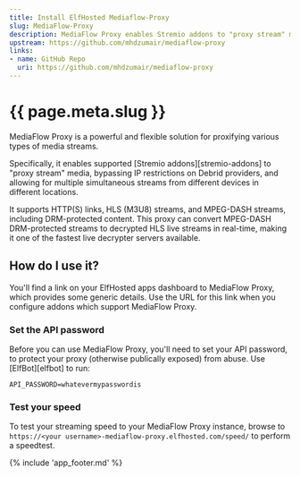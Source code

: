 ```yaml
---
title: Install ElfHosted Mediaflow-Proxy
slug: MediaFlow-Proxy
description: MediaFlow Proxy enables Stremio addons to "proxy stream" media, bypassing IP restrictions on Debrid providers, and allowing for multiple simultaneous streams from different devices in different locations.
upstream: https://github.com/mhdzumair/mediaflow-proxy
links:
- name: GitHub Repo
  uri: https://github.com/mhdzumair/mediaflow-proxy
---
```


# {{ page.meta.slug }}

MediaFlow Proxy is a powerful and flexible solution for proxifying various types of media streams.

Specifically, it enables supported [Stremio addons][stremio-addons] to "proxy stream" media, bypassing IP restrictions on Debrid providers, and allowing for multiple simultaneous streams from different devices in different locations.

It supports HTTP(S) links, HLS (M3U8) streams, and MPEG-DASH streams, including DRM-protected content. This proxy can convert MPEG-DASH DRM-protected streams to decrypted HLS live streams in real-time, making it one of the fastest live decrypter servers available.

## How do I use it?

You'll find a link on your ElfHosted apps dashboard to MediaFlow Proxy, which provides some generic details. Use the URL for this link when you configure addons which support MediaFlow Proxy.

### Set the API password

Before you can use MediaFlow Proxy, you'll need to set your API password, to protect your proxy (otherwise publically exposed) from abuse. Use [ElfBot][elfbot] to run:

``` title="Quick-paste into MediaFlow Proxy's environment variables using ElfBot"
API_PASSWORD=whatevermypasswordis
```

### Test your speed

To test your streaming speed to your MediaFlow Proxy instance, browse to `https://<your username>-mediaflow-proxy.elfhosted.com/speed/` to perform a speedtest.

{% include 'app_footer.md' %}